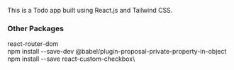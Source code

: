 This is a Todo app built using React.js and Tailwind CSS.

### Other Packages
react-router-dom\
npm install --save-dev @babel/plugin-proposal-private-property-in-object\
npm install --save react-custom-checkbox\

